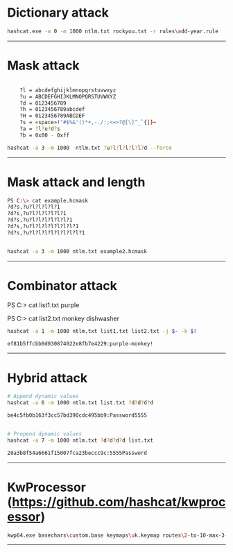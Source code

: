 # Dictionary attack

```bash
hashcat.exe -a 0 -m 1000 ntlm.txt rockyou.txt -r rules\add-year.rule
```

---

# Mask attack

```bash

    ?l = abcdefghijklmnopqrstuvwxyz
    ?u = ABCDEFGHIJKLMNOPQRSTUVWXYZ
    ?d = 0123456789
    ?h = 0123456789abcdef
    ?H = 0123456789ABCDEF
    ?s = «space»!"#$%&'()*+,-./:;<=>?@[\]^_`{|}~
    ?a = ?l?u?d?s
    ?b = 0x00 - 0xff

hashcat -a 3 -m 1000  ntlm.txt ?u?l?l?l?l?l?d --force
```

---

# Mask attack and length

```bash
PS C:\> cat example.hcmask
?d?s,?u?l?l?l?l?1
?d?s,?u?l?l?l?l?l?1
?d?s,?u?l?l?l?l?l?l?1
?d?s,?u?l?l?l?l?l?l?l?1
?d?s,?u?l?l?l?l?l?l?l?l?1


hashcat -a 3 -m 1000 ntlm.txt example2.hcmask
```

---

# Combinator attack

PS C:\> cat list1.txt
purple

PS C:\> cat list2.txt
monkey
dishwasher

```bash
hashcat -a 1 -m 1000 ntlm.txt list1.txt list2.txt -j $- -k $!

ef81b5ffcbb0d030874022e8fb7e4229:purple-monkey!
```

---

# Hybrid attack

```bash
# Append dynamic values
hashcat -a 6 -m 1000 ntlm.txt list.txt ?d?d?d?d

be4c5fb0b163f3cc57bd390cdc495bb9:Password5555


# Prepend dynamic values
hashcat -a 7 -m 1000 ntlm.txt ?d?d?d?d list.txt

28a3b8f54a6661f15007fca23beccc9c:5555Password
```

---

# KwProcessor (https://github.com/hashcat/kwprocessor)

```bash
kwp64.exe basechars\custom.base keymaps\uk.keymap routes\2-to-10-max-3-direction-changes.route -o keywalk.txt
```

---
